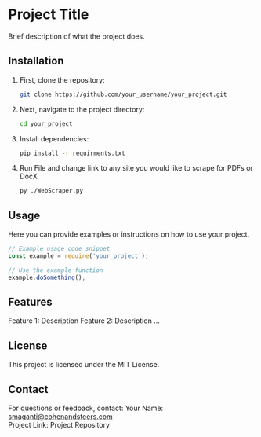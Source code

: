 # Project Title

Brief description of what the project does.

## Installation

1. First, clone the repository:
    ```bash
    git clone https://github.com/your_username/your_project.git
    ```

2. Next, navigate to the project directory:
    ```bash
    cd your_project
    ```

3. Install dependencies:
    ```bash
    pip install -r requirments.txt
    ```

4. Run File and change link to any site you would like to scrape for PDFs or DocX
   ```bash
   py ./WebScraper.py
   ```

## Usage

Here you can provide examples or instructions on how to use your project.

```javascript
// Example usage code snippet
const example = require('your_project');

// Use the example function
example.doSomething();
```

## Features

Feature 1: Description
Feature 2: Description
...

## License
This project is licensed under the MIT License.


## Contact
For questions or feedback, contact:
Your Name: smaganti@cohenandsteers.com  
Project Link: Project Repository
